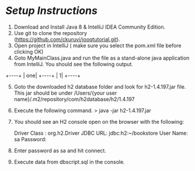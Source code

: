 # *Setup Instructions*

 1. Download and Install Java 8  & IntelliJ IDEA Community Edition.
 2. Use git to clone the repository (https://github.com/ckuruvi/jooqtutorial.git).
 3. Open project in IntelliJ ( make sure you select the pom.xml file before clicking OK)
 4. Goto MyMainClass.java and run the file as a stand-alone java application from IntelliJ. You should see the following output.

 +----+
 | one|
 +----+
 |   1|
 +----+

 5. Goto the downloaded h2 database folder and look for h2-1.4.197.jar file. This jar should be under
    /Users/{your user name}/.m2/repository/com/h2database/h2/1.4.197
 6. Execute the following command.
        > java -jar h2-1.4.197.jar

 7. You should see an H2 console open on the browser with the following:

       Driver Class : org.h2.Driver
       JDBC URL: jdbc:h2:~/bookstore
       User Name: sa
       Password:
 8. Enter password as sa and hit connect.
 9. Execute data from dbscript.sql in the console.

